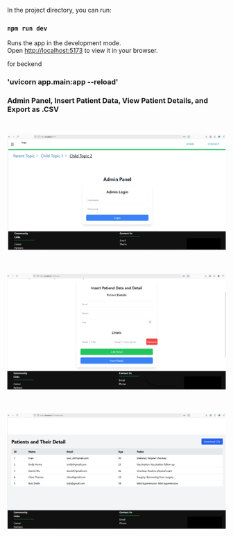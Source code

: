 In the project directory, you can run:

### `npm run dev`

Runs the app in the development mode.\
Open [http://localhost:5173](http://localhost:5173) to view it in your browser.


for beckend
### 'uvicorn app.main:app --reload'

### Admin Panel, Insert Patient Data, View Patient Details, and Export as .CSV
<br/>

![Alt Text](https://github.com/salim943/react-fastapi-admin-dashboard/blob/main/admin_panel.png)
<br/><br/><br/><br/>
![Alt Text](https://github.com/salim943/react-fastapi-admin-dashboard/blob/main/insert_patient_detail.png)
<br/><br/><br/><br/>
![Alt Text](https://github.com/salim943/react-fastapi-admin-dashboard/blob/main/patient_details.png)
